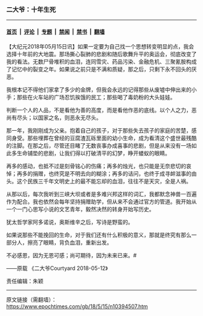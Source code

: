 ### 二大爷：十年生死

---

#### [首页](../../../..?n10394507) &nbsp;|&nbsp; [评论](../../../../../epoch-comment?n10394507) &nbsp;|&nbsp; [专题](../../../../../epoch-special?n10394507) &nbsp;|&nbsp; [禁闻](../../../../../epoch-news?n10394507) &nbsp;|&nbsp; [禁书](../../../../../books?n10394507) &nbsp;|&nbsp; [翻墙](https://github.com/gfw-breaker/nogfw/blob/master/README.md?n10394507)


<div class="post_content" id="artbody" itemprop="articleBody">
 <!-- article content begin -->
 <p>
  【大纪元2018年05月15日讯】如果一定要为自己找一个思想转变明显的点，我会选择十年前的大地震。那场撕心裂肺的悲剧和随后歌舞升平的奥运会，彻底改变了我的看法。无数尸骨堆积的血泪，连同雪灾、药品污染、金融危机、三聚氰胺构成了记忆中的裂变之年。如果说之前只是不满和质疑，那之后，只剩下永不回头的厌恶。
 </p>
 <p>
  我根本记不得他们家拿了多少的金牌，但我会永远的记得那些从废墟中伸出来的小手；那些在火车站的广场忍饥挨饿的民工；那些喝了毒奶粉的大头娃娃。
 </p>
 <p>
  判断一个人的人品，不是看他为善的高度，而是看他作恶的底线。以个人之力，恶尚有尽头；以国家之名，则恶永无尽头。
 </p>
 <p>
  那一年，我刚刚成为父亲。抱着自己的孩子，对于那些失去孩子的家庭的苦楚，感同身受。那些埋葬在曾经的豆腐渣瓦砾里面的幼小生命，成为看清这个盛世最残酷的注脚。在那之后，尽管还目睹了无数丧事办成喜事的悲剧，但是从来没有一场如此多生命铺垫的悲剧，让我们得以打破清平的幻梦，睁开蝼蚁的眼睛。
 </p>
 <p>
  再多的感动，也抵不过是刻骨铭心的伤痛；再多的烛光，也只能是无奈悲切的哀悼；再多的捐赠，也终究是不明去向的糊涂；再多的诘问，也终于成寻衅滋事的由头。这个民族三千年文明史上的最不能忘却的血泪，往往不是天灾，全是人祸。
 </p>
 <p>
  从那以后，每次我听到三峡大坝或者是多难兴邦这样的词汇，我都默念神兽一百遍作为配合。我也依然会每年坚持捐赠助学，但从来不会通过官方的管道。我开始从一个一门心思写小说的文艺青年，毅然决然的转身开始写历史。
 </p>
 <p>
  犹太哲学家阿多诺说，奥斯维辛之后，写诗是野蛮的。
 </p>
 <p>
  如果说那些不能挽回的生命，对于我们还有什么积极的意义，那就是终究有那么一部分人，擦亮了眼睛，背负血泪，重新出发。
 </p>
 <p>
  不必感恩，因为无恩可感；尚可期待，因为未来已来。#
 </p>
 <p>
  ——原载 《二大爷Courtyard 2018-05-12》
 </p>
 <p>
  责任编辑：朱颖
 </p>
 <!-- article content end -->
 <div id="below_article_ad">
 </div>
</div>


---

原文链接（需翻墙）：https://www.epochtimes.com/gb/18/5/15/n10394507.htm